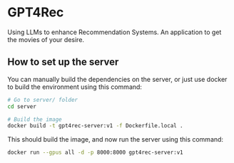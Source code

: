 # GPT4Rec

Using LLMs to enhance Recommendation Systems. An application to get the movies of your desire.

## How to set up the server

You can manually build the dependencies on the server, or just use docker to build the environment using this command:

```bash
# Go to server/ folder 
cd server

# Build the image
docker build -t gpt4rec-server:v1 -f Dockerfile.local .
```

This should build the image, and now run the server using this command:

```bash
docker run --gpus all -d -p 8000:8000 gpt4rec-server:v1
```
